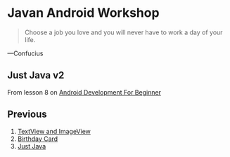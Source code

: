 # Javan Android Workshop

> Choose a job you love and you will never have to work a day of your life.

—Confucius

## Just Java v2

From lesson 8 on [Android Development For Beginner][udacity_link]

## Previous

1. [TextView and ImageView][learn_1]
2. [Birthday Card][learn_2]
3. [Just Java][learn_3]

[udacity_link]: https://www.udacity.com/course/android-development-for-beginners--ud837
[learn_1]: https://github.com/ramadani/JavanAndroidWorkshop/tree/text-image-view
[learn_2]: https://github.com/ramadani/JavanAndroidWorkshop/tree/birthday-card
[learn_3]: https://github.com/ramadani/JavanAndroidWorkshop/tree/3-just-java
